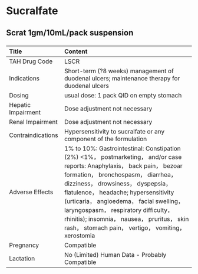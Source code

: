 # Sucralfate

## Scrat 1gm/10mL/pack suspension

##### 

| Title              | Content                                                                                                                                                                                                                                                                                                                                                                                                                                |
|:-------------------|:---------------------------------------------------------------------------------------------------------------------------------------------------------------------------------------------------------------------------------------------------------------------------------------------------------------------------------------------------------------------------------------------------------------------------------------|
| TAH Drug Code      | LSCR                                                                                                                                                                                                                                                                                                                                                                                                                                   |
| Indications        | Short-term (?8 weeks) management of duodenal ulcers; maintenance therapy for duodenal ulcers                                                                                                                                                                                                                                                                                                                                           |
| Dosing             | usual dose: 1 pack QID on empty stomach                                                                                                                                                                                                                                                                                                                                                                                                |
| Hepatic Impairment | Dose adjustment not necessary                                                                                                                                                                                                                                                                                                                                                                                                          |
| Renal Impairment   | Dose adjustment not necessary                                                                                                                                                                                                                                                                                                                                                                                                          |
| Contraindications  | Hypersensitivity to sucralfate or any component of the formulation                                                                                                                                                                                                                                                                                                                                                                     |
| Adverse Effects    | 1% to 10%: Gastrointestinal: Constipation (2%) <1%， postmarketing， and/or case reports: Anaphylaxis， back pain， bezoar formation， bronchospasm， diarrhea， dizziness， drowsiness， dyspepsia， flatulence， headache; hypersensitivity (urticaria， angioedema， facial swelling， laryngospasm， respiratory difficulty， rhinitis); insomnia， nausea， pruritus， skin rash， stomach pain， vertigo， vomiting， xerostomia |
| Pregnancy          | Compatible                                                                                                                                                                                                                                                                                                                                                                                                                             |
| Lactation          | No (Limited) Human Data - Probably Compatible                                                                                                                                                                                                                                                                                                                                                                                          |


